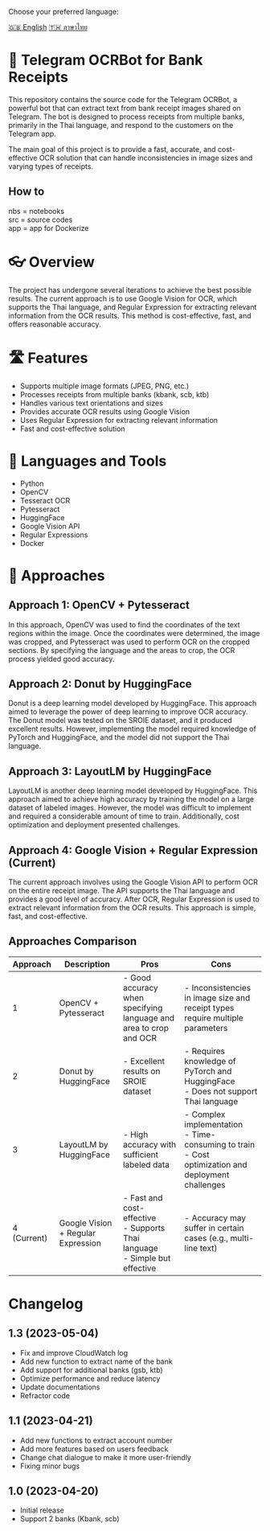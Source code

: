 Choose your preferred language:

[🇬🇧 English](README_EN.md) [🇹🇭 ภาษาไทย](README_TH.md)

# 🤖 Telegram OCRBot for Bank Receipts
This repository contains the source code for the Telegram OCRBot, a powerful bot that can extract text from bank receipt images shared on Telegram. The bot is designed to process receipts from multiple banks, primarily in the Thai language, and respond to the customers on the Telegram app.

The main goal of this project is to provide a fast, accurate, and cost-effective OCR solution that can handle inconsistencies in image sizes and varying types of receipts.
## How to
nbs = notebooks\
src = source codes\
app = app for Dockerize

# 👓 Overview
The project has undergone several iterations to achieve the best possible results. The current approach is to use Google Vision for OCR, which supports the Thai language, and Regular Expression for extracting relevant information from the OCR results. This method is cost-effective, fast, and offers reasonable accuracy.

# 🛣️ Features
- Supports multiple image formats (JPEG, PNG, etc.)
- Processes receipts from multiple banks (kbank, scb, ktb)
- Handles various text orientations and sizes
- Provides accurate OCR results using Google Vision
- Uses Regular Expression for extracting relevant information
- Fast and cost-effective solution

# 📕 Languages and Tools
- Python
- OpenCV
- Tesseract OCR
- Pytesseract
- HuggingFace
- Google Vision API
- Regular Expressions
- Docker

# 🔄 Approaches
## Approach 1: OpenCV + Pytesseract
In this approach, OpenCV was used to find the coordinates of the text regions within the image. Once the coordinates were determined, the image was cropped, and Pytesseract was used to perform OCR on the cropped sections. By specifying the language and the areas to crop, the OCR process yielded good accuracy.

## Approach 2: Donut by HuggingFace
Donut is a deep learning model developed by HuggingFace. This approach aimed to leverage the power of deep learning to improve OCR accuracy. The Donut model was tested on the SROIE dataset, and it produced excellent results. However, implementing the model required knowledge of PyTorch and HuggingFace, and the model did not support the Thai language.

## Approach 3: LayoutLM by HuggingFace
LayoutLM is another deep learning model developed by HuggingFace. This approach aimed to achieve high accuracy by training the model on a large dataset of labeled images. However, the model was difficult to implement and required a considerable amount of time to train. Additionally, cost optimization and deployment presented challenges.

## Approach 4: Google Vision + Regular Expression (Current)
The current approach involves using the Google Vision API to perform OCR on the entire receipt image. The API supports the Thai language and provides a good level of accuracy. After OCR, Regular Expression is used to extract relevant information from the OCR results. This approach is simple, fast, and cost-effective.

## Approaches Comparison

| Approach | Description | Pros | Cons |
| -------- | ----------- | ---- | ---- |
| 1 | OpenCV + Pytesseract | - Good accuracy when specifying language and area to crop and OCR | - Inconsistencies in image size and receipt types require multiple parameters |
| 2 | Donut by HuggingFace | - Excellent results on SROIE dataset | - Requires knowledge of PyTorch and HuggingFace <br> - Does not support Thai language |
| 3 | LayoutLM by HuggingFace | - High accuracy with sufficient labeled data | - Complex implementation <br> - Time-consuming to train <br> - Cost optimization and deployment challenges |
| 4 (Current) | Google Vision + Regular Expression | - Fast and cost-effective <br> - Supports Thai language <br> - Simple but effective | - Accuracy may suffer in certain cases (e.g., multi-line text) |

# Changelog
## 1.3 (2023-05-04)
- Fix and improve CloudWatch log
- Add new function to extract name of the bank
- Add support for additional banks (gsb, ktb)
- Optimize performance and reduce latency
- Update documentations
- Refractor code
## 1.1 (2023-04-21)
- Add new functions to extract account number
- Add more features based on users feedback
- Change chat dialogue to make it more user-friendly
- Fixing minor bugs
## 1.0 (2023-04-20)
- Initial release
- Support 2 banks (Kbank, scb)
